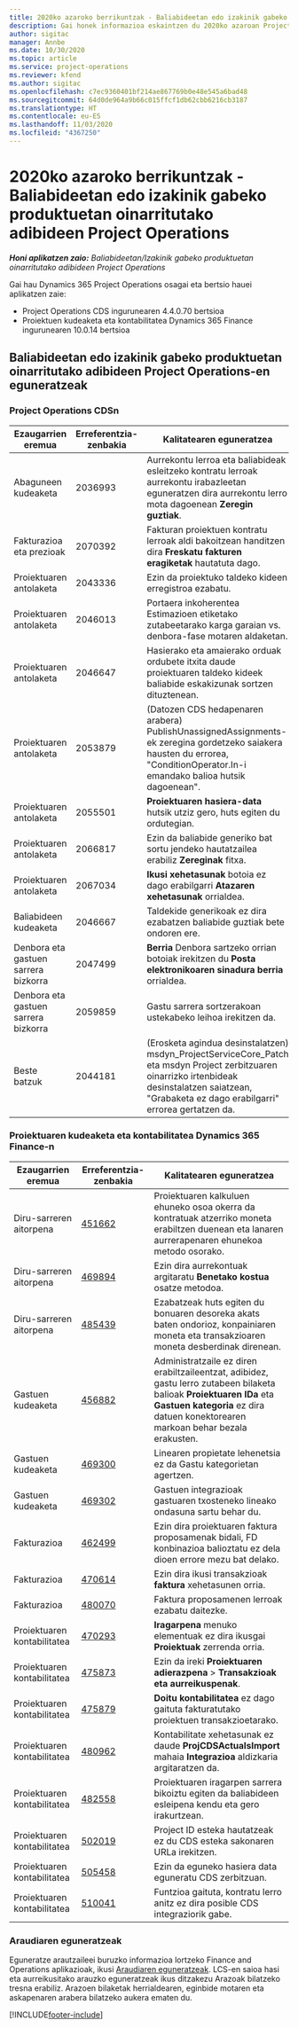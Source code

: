 ```yaml
---
title: 2020ko azaroko berrikuntzak - Baliabideetan edo izakinik gabeko produktuetan oinarritutako adibideen Project Operations
description: Gai honek informazioa eskaintzen du 2020ko azaroan Project Operations bertsioan eskuragarri dauden kalitate-eguneratzeei buruz, baliabideetan / stockean oinarritutako egoeretarako.
author: sigitac
manager: Annbe
ms.date: 10/30/2020
ms.topic: article
ms.service: project-operations
ms.reviewer: kfend
ms.author: sigitac
ms.openlocfilehash: c7ec9360401bf214ae867769b0e48e545a6bad48
ms.sourcegitcommit: 64d0de964a9b66c015ffcf1db62cbb6216cb3187
ms.translationtype: HT
ms.contentlocale: eu-ES
ms.lasthandoff: 11/03/2020
ms.locfileid: "4367250"
---
```

# <a name="whats-new-november-2020---project-operations-for-resourcenon-stocked-based-scenarios"></a>2020ko azaroko berrikuntzak - Baliabideetan edo izakinik gabeko produktuetan oinarritutako adibideen Project Operations

_**Honi aplikatzen zaio:** Baliabideetan/Izakinik gabeko produktuetan oinarritutako adibideen Project Operations_

Gai hau Dynamics 365 Project Operations osagai eta bertsio hauei aplikatzen zaie:

- Project Operations CDS ingurunearen 4.4.0.70 bertsioa
- Proiektuen kudeaketa eta kontabilitatea Dynamics 365 Finance ingurunearen 10.0.14 bertsioa

## <a name="updates-to-project-operations-for-resource-non-stocked-based-scenarios"></a>Baliabideetan edo izakinik gabeko produktuetan oinarritutako adibideen Project Operations-en eguneratzeak

### <a name="project-operations-on-cds"></a>Project Operations CDSn

| Ezaugarrien eremua                 | Erreferentzia-zenbakia | Kalitatearen eguneratzea                                                                                                                                                                    |
|------------------------------|------------------|-----------------------------------------------------------------------------------------------------------------------------------------------------------------------------------|
|   Abaguneen kudeaketa       | 2036993          | Aurrekontu lerroa eta baliabideak esleitzeko kontratu lerroak aurrekontu irabazleetan eguneratzen dira aurrekontu lerro mota dagoenean **Zeregin guztiak**.                                                 |
| Fakturazioa eta prezioak          | 2070392          | Fakturan proiektuen kontratu lerroak aldi bakoitzean handitzen dira **Freskatu fakturen eragiketak** hautatuta dago.                                                                         |
| Proiektuaren antolaketa             | 2043336          | Ezin da proiektuko taldeko kideen erregistroa ezabatu.                                                                                                                                  |
| Proiektuaren antolaketa             | 2046013          | Portaera inkoherentea Estimazioen etiketako zutabeetarako karga garaian vs. denbora-fase motaren aldaketan.                                                                                   |
| Proiektuaren antolaketa             | 2046647          | Hasierako eta amaierako orduak ordubete itxita daude proiektuaren taldeko kideek baliabide eskakizunak sortzen dituztenean.                                                                      |
| Proiektuaren antolaketa             | 2053879          | (Datozen CDS hedapenaren arabera) PublishUnassignedAssignments-ek zeregina gordetzeko saiakera hausten du errorea, "ConditionOperator.In-i emandako balioa hutsik dagoenean".                       |
| Proiektuaren antolaketa             | 2055501          | **Proiektuaren hasiera-data** hutsik utziz gero, huts egiten du ordutegian.                                                                                                      |
| Proiektuaren antolaketa             | 2066817          | Ezin da baliabide generiko bat sortu jendeko hautatzailea erabiliz **Zereginak** fitxa.                                                                                                   |
| Proiektuaren antolaketa             | 2067034          | **Ikusi xehetasunak** botoia ez dago erabilgarri **Atazaren xehetasunak** orrialdea.                                                                                                       |
| Baliabideen kudeaketa          | 2046667          | Taldekide generikoak ez dira ezabatzen baliabide guztiak bete ondoren ere.                                                                                                    |
| Denbora eta gastuen sarrera bizkorra | 2047499          | **Berria** Denbora sartzeko orrian botoiak irekitzen du **Posta elektronikoaren sinadura berria** orrialdea.                                                                                               |
| Denbora eta gastuen sarrera bizkorra | 2059859          | Gastu sarrera sortzerakoan ustekabeko leihoa irekitzen da.                                                                                                                         |
| Beste batzuk                        | 2044181          | (Erosketa agindua desinstalatzen) msdyn_ProjectServiceCore_Patch eta msdyn Project zerbitzuaren oinarrizko irtenbideak desinstalatzen saiatzean, "Grabaketa ez dago erabilgarri" errorea gertatzen da.  |

### <a name="project-management-and-accounting-in-dynamics-365-finance"></a>Proiektuaren kudeaketa eta kontabilitatea Dynamics 365 Finance-n

| Ezaugarrien eremua        | Erreferentzia-zenbakia | Kalitatearen eguneratzea                                                                                                                                                            |
|---------------------|------------------|---------------------------------------------------------------------------------------------------------------------------------------------------------------------------|
| Diru-sarreren aitorpena | [451662](https://fix.lcs.dynamics.com/Issue/Details/?bugId=451662)           | Proiektuaren kalkuluen ehuneko osoa okerra da kontratuak atzerriko moneta erabiltzen duenean eta lanaren aurrerapenaren ehunekoa metodo osorako.                     |
| Diru-sarreren aitorpena | [469894](https://fix.lcs.dynamics.com/Issue/Details/?bugId=469894)           | Ezin dira aurrekontuak argitaratu **Benetako kostua** osatze metodoa.                                                                                                    |
| Diru-sarreren aitorpena | [485439](https://fix.lcs.dynamics.com/Issue/Details/?bugId=485439)           | Ezabatzeak huts egiten du bonuaren desoreka akats baten ondorioz, konpainiaren moneta eta transakzioaren moneta desberdinak direnean.                                              |
| Gastuen kudeaketa  | [456882](https://fix.lcs.dynamics.com/Issue/Details/?bugId=456822)           | Administratzaile ez diren erabiltzaileentzat, adibidez, gastu lerro zutabeen bilaketa balioak **Proiektuaren IDa** eta **Gastuen kategoria** ez dira datuen konektorearen markoan behar bezala erakusten. |
| Gastuen kudeaketa  | [469300](https://fix.lcs.dynamics.com/Issue/Details/?bugId=469300)           | Linearen propietate lehenetsia ez da Gastu kategorietan agertzen.                                                                                                         |
| Gastuen kudeaketa  | [469302](https://fix.lcs.dynamics.com/Issue/Details/?bugId=469302)           | Gastuen integrazioak gastuaren txosteneko lineako ondasuna sartu behar du.                                                                                             |
| Fakturazioa           | [462499](https://fix.lcs.dynamics.com/Issue/Details/?bugId=462499)           | Ezin dira proiektuaren faktura proposamenak bidali, FD konbinazioa balioztatu ez dela dioen errore mezu bat delako.                                                    |
| Fakturazioa           | [470614](https://fix.lcs.dynamics.com/Issue/Details/?bugId=470614)           | Ezin dira ikusi transakzioak **faktura** xehetasunen orria.                                                                                                              |
| Fakturazioa           | [480070](https://fix.lcs.dynamics.com/Issue/Details/?bugId=480070)           | Faktura proposamenen lerroak ezabatu daitezke.                                                                                                                                  |
| Proiektuaren kontabilitatea  | [470293](https://fix.lcs.dynamics.com/Issue/Details/?bugId=470293)           | **Iragarpena** menuko elementuak ez dira ikusgai **Proiektuak** zerrenda orria.                                                                                                   |
| Proiektuaren kontabilitatea  | [475873](https://fix.lcs.dynamics.com/Issue/Details/?bugId=475873)           | Ezin da ireki **Proiektuaren adierazpena**   > **Transakzioak eta aurreikuspenak**.                                                                                                       |
| Proiektuaren kontabilitatea  | [475879](https://fix.lcs.dynamics.com/Issue/Details/?bugId=475879)           | **Doitu kontabilitatea** ez dago gaituta fakturatutako proiektuen transakzioetarako.                                                                                                  |
| Proiektuaren kontabilitatea  | [480962](https://fix.lcs.dynamics.com/Issue/Details/?bugId=480962)           | Kontabilitate xehetasunak ez daude **ProjCDSActualsImport** mahaia **Integrazioa** aldizkaria argitaratzen da.                                                  |
| Proiektuaren kontabilitatea  | [482558](https://fix.lcs.dynamics.com/Issue/Details/?bugId=482558)           | Proiektuaren iragarpen sarrera bikoiztu egiten da baliabideen esleipena kendu eta gero irakurtzean.                                                                            |
| Proiektuaren kontabilitatea  | [502019](https://fix.lcs.dynamics.com/Issue/Details/?bugId=502019)           | Project ID esteka hautatzeak ez du CDS esteka sakonaren URLa irekitzen.                                                                                                         |
| Proiektuaren kontabilitatea  | [505458](https://fix.lcs.dynamics.com/Issue/Details/?bugId=505458)           | Ezin da eguneko hasiera data eguneratu CDS zerbitzuan.                                                                                                                           |
| Proiektuaren kontabilitatea  | [510041](https://fix.lcs.dynamics.com/Issue/Details/?bugId=510041)           | Funtzioa gaituta, kontratu lerro anitz ez dira posible CDS integraziorik gabe.                                                                                   |

### <a name="regulatory-updates"></a>Araudiaren eguneratzeak
Eguneratze arautzaileei buruzko informazioa lortzeko Finance and Operations aplikazioak, ikusi [Araudiaren eguneratzeak](https://docs.microsoft.com/dynamics365/finance/localizations/regulatory-updates). LCS-en saioa hasi eta aurreikusitako arauzko eguneratzeak ikus ditzakezu Arazoak bilatzeko tresna erabiliz. Arazoen bilaketak herrialdearen, eginbide motaren eta askapenaren arabera bilatzeko aukera ematen du.


[!INCLUDE[footer-include](../includes/footer-banner.md)]